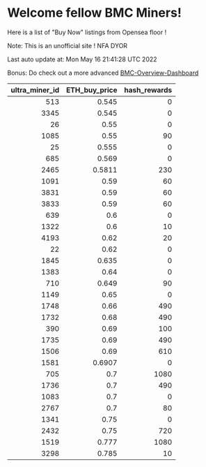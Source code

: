 # Welcome fellow BMC Miners!
Here is a list of "Buy Now" listings from Opensea floor !

Note: This is an unofficial site ! NFA DYOR

Last auto update at: Mon May 16 21:41:28 UTC 2022

Bonus: Do check out a more advanced [BMC-Overview-Dashboard](https://dune.com/defifunk/BMC-Overview-Dashboard)


|   ultra_miner_id |   ETH_buy_price |   hash_rewards |
|-----------------:|----------------:|---------------:|
|              513 |          0.545  |              0 |
|             3345 |          0.545  |              0 |
|               26 |          0.55   |              0 |
|             1085 |          0.55   |             90 |
|               25 |          0.555  |              0 |
|              685 |          0.569  |              0 |
|             2465 |          0.5811 |            230 |
|             1091 |          0.59   |             60 |
|             3831 |          0.59   |             60 |
|             3833 |          0.59   |             60 |
|              639 |          0.6    |              0 |
|             1322 |          0.6    |             10 |
|             4193 |          0.62   |             20 |
|               22 |          0.62   |              0 |
|             1845 |          0.635  |              0 |
|             1383 |          0.64   |              0 |
|              710 |          0.649  |             90 |
|             1149 |          0.65   |              0 |
|             1748 |          0.66   |            490 |
|             1732 |          0.68   |            490 |
|              390 |          0.69   |            100 |
|             1735 |          0.69   |            490 |
|             1506 |          0.69   |            610 |
|             1581 |          0.6907 |              0 |
|              705 |          0.7    |           1080 |
|             1736 |          0.7    |            490 |
|             1083 |          0.7    |              0 |
|             2767 |          0.7    |             80 |
|             1341 |          0.75   |              0 |
|             2432 |          0.75   |            720 |
|             1519 |          0.777  |           1080 |
|             3298 |          0.785  |             10 |
